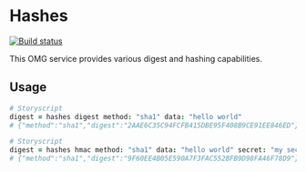 Hashes
=======

[![Build status](https://img.shields.io/travis/microservice/hashes/master.svg?style=for-the-badge)](https://travis-ci.org/microservice/hashes)

This OMG service provides various digest and hashing capabilities.

Usage
-----

```coffee
# Storyscript
digest = hashes digest method: "sha1" data: "hello world"
# {"method":"sha1","digest":"2AAE6C35C94FCFB415DBE95F408B9CE91EE846ED"}
```

```coffee
# Storyscript
digest = hashes hmac method: "sha1" data: "hello world" secret: "my secret"
# {"method":"sha1","digest":"9F60EE4B05E590A7F3FAC552BFB9D98FA46F78D9"}
```
